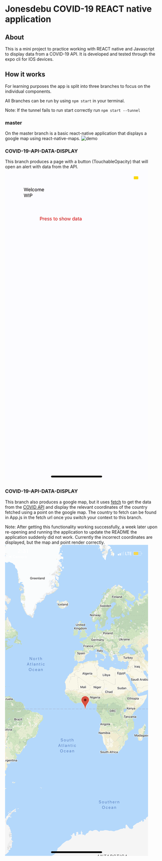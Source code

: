 # Jonesdebu COVID-19 REACT native application
## About
This is a mini project to practice working with REACT native and Javascript to display data from a COVID-19 API. It is developed and tested through the expo cli for IOS devices.

## How it works
For learning purposes the app is split into three branches to focus on the individual components.

All Branches can be run by using `npm start` in your terminal.

Note: If the tunnel fails to run start correctly run `npm start --tunnel`

### master
On the master branch is a basic react-native application that displays a google map using react-native-maps.
<img src="media/demo1.gif" alt="demo"
	title="demo1" width="500" height="700" />

### COVID-19-API-DATA-DISPLAY
This branch produces a page with a button (TouchableOpacity) that will open an alert with data from the API.
![Alt Text](media/demo2.gif)

### COVID-19-API-DATA-DISPLAY
This branch also produces a google map, but it uses [fetch](https://reactnative.dev/docs/network) to get the data from the [COVID API](https://covid19api.com/#details) and display the relevant coordinates of the country fetched using a point on the google map. The country to fetch can be found in App.js in the fetch url once you switch your context to this branch.

Note: After getting this functionality working successfully, a week later upon re-opening  and running the application to update the README the application suddenly did not work. Currently the incorrect coordinates are displayed, but the map and point render correctly.
![Alt Text](media/demo3.PNG)

